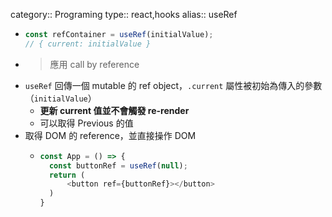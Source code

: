 category:: Programing
type:: react,hooks
alias:: useRef

- ```typescript
  const refContainer = useRef(initialValue);
  // { current: initialValue }
  ```
- > 應用 call by reference
- `useRef` 回傳一個 mutable 的 ref object，`.current` 屬性被初始為傳入的參數（`initialValue`）
	- **更新 current 值並不會觸發 re-render**
	- 可以取得 Previous 的值
- 取得 DOM 的 reference，並直接操作 DOM
	- ```typescript
	  const App = () => {
	    const buttonRef = useRef(null);
	    return (
	    	<button ref={buttonRef}></button>
	    )
	  }
	  ```